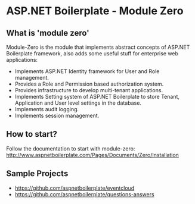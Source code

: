ASP.NET Boilerplate - Module Zero
===========

What is 'module zero'
----------

Module-Zero is the module that implements abstract concepts of ASP.NET Boilerplate framework, also adds some useful stuff for enterprise web applications:

* Implements ASP.NET Identity framework for User and Role management.
* Provides a Role and Permission based authorization system.
* Provides infrastructure to develop multi-tenant applications.
* Implements Setting system of ASP.NET Boilerplate to store Tenant, Application and User level settings in the database.
* Implements audit logging.
* Implements session management.

How to start?
-------------------
Follow the documentation to start with module-zero: http://www.aspnetboilerplate.com/Pages/Documents/Zero/Installation

Sample Projects
-------------------

* https://github.com/aspnetboilerplate/eventcloud
* https://github.com/aspnetboilerplate/questions-answers